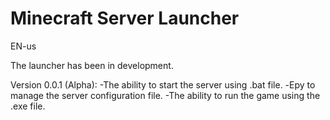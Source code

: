 # Minecraft Server Launcher

EN-us

The launcher has been in development.

Version 0.0.1 (Alpha):
-The ability to start the server using .bat file.
-Еру to manage the server configuration file.
-The ability to run the game using the .exe file.
